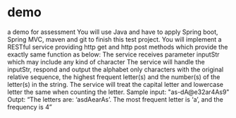 # demo
a demo for assessment
You will use Java and have to apply Spring boot, Spring MVC, maven and git to finish this test project.
You will implement a RESTful service providing http get and http post methods which provide the exactly same function as below:
The service receives parameter inputStr which may include any kind of character
The service will handle the inputStr, respond and output the alphabet only characters with the original relative sequence, the highest frequent letter(s) and the number(s) of the letter(s) in the string.
The service will treat the capital letter and lowercase letter the same when counting the letter.
Sample input:   "as-dA@e32ar4As9"
Outpt: “The letters are: ‘asdAearAs’. The most frequent letter is ‘a’, and the frequency is 4”
